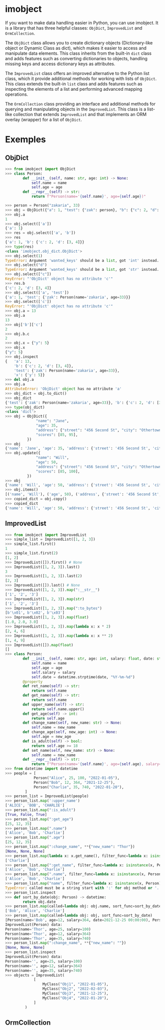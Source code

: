 # imobject

If you want to make data handling easier in Python, you can use imobject. It is a library that has three helpful classes: `ObjDict`, `ImprovedList` and `OrmCollection`.

The `ObjDict` class allows you to create dictionary objects (Dictionary-like object or Dynamic Class as dict), which makes it easier to access and manipulate data elements. This class inherits from the built-in `dict` class and adds features such as converting dictionaries to objects, handling missing keys and access dictionary keys as attributes.

The `ImprovedList` class offers an improved alternative to the Python list class, which it provide additional methods for working with lists of `ObjDict`. This class extends the built-in `list` class and adds features such as inspecting the elements of a list and performing advanced mapping operations.

The `OrmCollection` class providing an interface and additional methods for querying and manipulating objects in the `ImprovedList`. This class is a list-like collection that extends `ImprovedList` and that implements an ORM overlay (wrapper) for a list of `ObjDict`.

# Exemples
## ObjDict
```python
>>> from imobject import ObjDict
>>> class Person:
        def __init__(self, name: str, age: int) -> None:
            self.name = name
            self.age = age
        def __repr__(self) -> str:
            return f"Person(name='{self.name}', age={self.age})"

>>> person = Person("zakaria", 33)
>>> obj = ObjDict({"a": 1, "test": {"zak": person}, "b": {"c": 2, "d": [3, 4]}})
>>> obj.a
1
>>> obj.select(['a'])
{'a': 1}
>>> res = obj.select(['a', 'b'])
>>> res
{'a': 1, 'b': {'c': 2, 'd': [3, 4]}}
>>> type(res)
<class 'imobject.obj_dict.ObjDict'>
>>> obj.select(1)
TypeError: Argument 'wanted_keys' should be a list, got 'int' instead.
>>> obj.select("d")
TypeError: Argument 'wanted_keys' should be a list, got 'str' instead.
>>> obj.select(["c"])
KeyError: "'ObjDict' object has no attribute 'c'"
>>> res.b
{'c': 2, 'd': [3, 4]}
>>> obj.select(['a', 'test'])
{'a': 1, 'test': {'zak': Person(name='zakaria', age=33)}}
>>> obj.select(['c'])
KeyError: "'ObjDict' object has no attribute 'c'"
>>> obj.a = 13
>>> obj.a
13
>>> obj['b']['c']
2
>>> obj.b.c
2
>>> obj.x = {"y": 5}
>>> obj.x
{"y": 5}
>>> obj.inspect
{   'a': 13,
    'b': {'c': 2, 'd': [3, 4]},
    'test': {'zak': Person(name='zakaria', age=33)},
    'x': {'y': 5}}
>>> del obj.a
>>> obj.a
AttributeError: 'ObjDict' object has no attribute 'a'
>>> obj_dict = obj.to_dict()
>>> obj_dict
{'test': {'zak': Person(name='zakaria', age=33)}, 'b': {'c': 2, 'd': [3, 4]}, 'x': {'y': 5}}
>>> type(obj_dict)
<class 'dict'>
>>> obj = ObjDict({
              "name": "Jane",
              "age": 35,
              "address": {"street": "456 Second St", "city": "Othertown", "state": "MA"},
              "scores": [85, 95],
          })
>>> obj
{'name': 'Jane', 'age': 35, 'address': {'street': '456 Second St', 'city': 'Othertown', 'state': 'MA'}, 'scores': [85, 95]}
>>> obj.update({
              "name": "Will",
              "age": 50,
              "address": {"street": "456 Second St", "city": "Othertown", "state": "LA"},
              "scores": [85, 100],
          })
>>> obj
{'name': 'Will', 'age': 50, 'address': {'street': '456 Second St', 'city': 'Othertown', 'state': 'LA'}, 'scores': [85, 100]}
>>> obj.items()
[('name', 'Will'), ('age', 50), ('address', {'street': '456 Second St', 'city': 'Othertown', 'state': 'LA'}), ('scores', [85, 100])]
>>> copied_dict = obj.copy()
>>> copied_dict
{'name': 'Will', 'age': 50, 'address': {'street': '456 Second St', 'city': 'Othertown', 'state': 'LA'}, 'scores': [85, 100]}
```
## ImprovedList
```python
>>> from imobject import ImprovedList
>>> simple_list = ImprovedList([1, 2, 3])
>>> simple_list.first()
1
>>> simple_list.first(2)
[1, 2]
>>> ImprovedList([]).first() # None
>>> ImprovedList([1, 2, 3]).last()
3
>>> ImprovedList([1, 2, 3]).last(2)
[2, 3]
>>> ImprovedList([]).last() # None
>>> ImprovedList([1, 2, 3]).map(":__str__")
['1', '2', '3']
>>> ImprovedList([1, 2, 3]).map(str)
['1', '2', '3']
>>> ImprovedList([1, 2, 3]).map(":to_bytes")
[b'\x01', b'\x02', b'\x03']
>>> ImprovedList([1, 2, 3]).map(float)
[1.0, 2.0, 3.0]
>>> ImprovedList([1, 2, 3]).map(lambda x: x * 2)
[2, 4, 6]
>>> ImprovedList([1, 2, 3]).map(lambda x: x ** 2)
[1, 4, 9]
>>> ImprovedList([]).map(float)
[]
>>> class Person:
        def __init__(self, name: str, age: int, salary: float, date: str):
            self.name = name
            self.age = age
            self.salary = salary
            self.date = datetime.strptime(date, "%Y-%m-%d")
        @property
        def ret_name(self) -> str:
            return self.name
        def get_name(self) -> str:
            return self.name
        def upper_name(self) -> str:
            return self.name.upper()
        def get_age(self) -> int:
            return self.age
        def change_name(self, new_name: str) -> None:
            self.name = new_name
        def change_age(self, new_age: int) -> None:
            self.age = new_age
        def is_adult(self) -> bool:
            return self.age >= 18
        def set_name(self, new_name: str) -> None:
            self.name = new_name
        def __repr__(self) -> str:
            return f"Person(name='{self.name}', age={self.age}, salary={self.salary}, date={self.date})"
>>> from datetime import datetime
>>> people = [
             Person("Alice", 25, 100, "2022-01-05"),
             Person("Bob", 12, 364, "2021-12-25"),
             Person("Charlie", 35, 740, "2022-01-20"),
         ]
>>> person_list = ImprovedList(people)
>>> person_list.map(':upper_name')
['ALICE', 'BOB', 'CHARLIE']
>>> person_list.map(":is_adult")
[True, False, True]
>>> person_list.map(":get_age")
[25, 12, 35]
>>> person_list.map(".name")
['Alice', 'Bob', 'Charlie']
>>> person_list.map(".age")
[25, 12, 35]
>>> person_list.map(":change_name", **{"new_name": "Thor"})
[None, None, None]
>>> person_list.map(lambda x: x.get_name(), filter_func=lambda x: isinstance(x, Person) and x.age >= 30)
['Charlie']
>>> person_list.map(":get_name", filter_func=lambda x: isinstance(x, Person))
['Alice', 'Bob', 'Charlie']
>>> person_list.map(".name", filter_func=lambda x: isinstance(x, Person))
['Alice', 'Bob', 'Charlie']
>>> person_list.map("name", filter_func=lambda x: isinstance(x, Person))
TypeError: called must be a string start with ':' for obj method or '.' obj attribute, or a callab
>>> person_list.inspect
>>> def sort_by_date(obj: Person) -> datetime:
        return obj.date
>>> person_list.map(called=lambda obj: obj.name, sort_func=sort_by_date)
['Bob', 'Alice', 'Charlie']
>>> person_list.map(called=lambda obj: obj, sort_func=sort_by_date)
[Person(name='Bob', age=12, salary=364, date=2021-12-25 00:00:00), Person(name='Alice', age=25, salary=100, date=2022-01-05 00:00:00), Person(name='Charlie', age=35, salary=740, date=2022-01-20 00:00:00)]
ImprovedList(Person) data:
Person(name='Thor', age=25, salary=100)
Person(name='Thor', age=12, salary=364)
Person(name='Thor', age=35, salary=740)
>>> person_list.map(":change_name", **{"new_name": ""})
[None, None, None]
>>> person_list.inspect
ImprovedList(Person) data:
Person(name='', age=25, salary=100)
Person(name='', age=12, salary=364)
Person(name='', age=35, salary=740)
>>> objects = ImprovedList(
             [
                 MyClass("Obj1", "2022-01-05"),
                 MyClass("Obj2", "2022-02-03"),
                 MyClass("Obj3", "2021-12-25"),
                 MyClass("Obj4", "2022-01-20"),
             ]
         )
```
## OrmCollection
